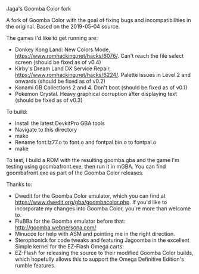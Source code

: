 Jaga's Goomba Color fork

A fork of Goomba Color with the goal of fixing bugs and incompatibilities in the original.  Based on the 2019-05-04 source.

The games I'd like to get running are:
- Donkey Kong Land: New Colors Mode, https://www.romhacking.net/hacks/6076/.  Can't reach the file select screen (should be fixed as of v0.4)
- Kirby's Dream Land DX Service Repair, https://www.romhacking.net/hacks/6224/.  Palette issues in Level 2 and onwards (should be fixed as of v0.2)
- Konami GB Collections 2 and 4.  Don't boot (should be fixed as of v0.1)
- Pokemon Crystal.  Heavy graphical corruption after displaying text (should be fixed as of v0.3)

To build:
- Install the latest DevkitPro GBA tools
- Navigate to this directory
- make
- Rename font.lz77.o to font.o and fontpal.bin.o to fontpal.o
- make

To test, I build a ROM with the resulting goomba.gba and the game I'm testing using goombafront.exe, then run it in mGBA.  You can find goombafront.exe as part of the Goomba Color releases.

Thanks to:
- Dwedit for the Goomba Color emulator, which you can find at https://www.dwedit.org/gba/goombacolor.php.  If you'd like to incorporate my changes into Goomba Color, you're more than welcome to.
- FluBBa for the Goomba emulator before that: http://goomba.webpersona.com/
- Minucce for help with ASM and pointing me in the right direction.
- Sterophonick for code tweaks and featuring Jagoomba in the excellent Simple kernel for the EZ-Flash Omega carts:
- EZ-Flash for releasing the source to their modified Goomba Color builds, which hopefully allows this to support the Omega Definitive Edition's rumble features.